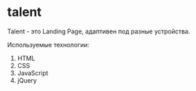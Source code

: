 # talent

Talent - это Landing Page, адаптивен под разные устройства.

Используемые технологии:
1. HTML
2. CSS
3. JavaScript
4. jQuery

